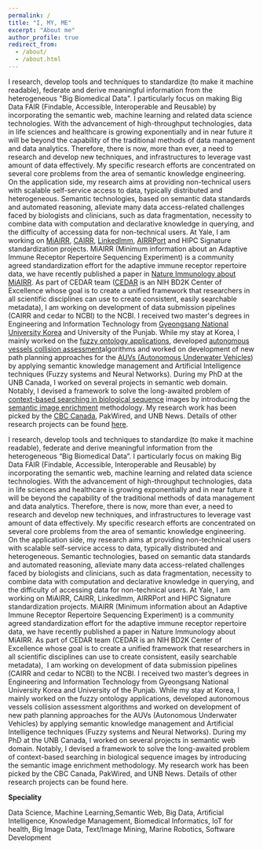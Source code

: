 ```yaml
---
permalink: /
title: "I, MY, ME"
excerpt: "About me"
author_profile: true
redirect_from: 
  - /about/
  - /about.html
---
```


I research, develop tools and techniques to standardize (to make it machine readable), federate and derive meaningful information from the heterogeneous "Big Biomedical Data". I particularly focus on making Big Data FAIR (Findable, Accessible, Interoperable and Reusable) by incorporating the semantic web, machine learning and related data science technologies. With the advancement of high-throughput technologies, data in life sciences and healthcare is growing exponentially and in near future it will be beyond the capability of the traditional methods of data management and data analytics. Therefore, there is now, more than ever, a need to research and develop new techniques, and infrastructures to leverage vast amount of data effectively. My specific research efforts are concentrated on several core problems from the area of semantic knowledge engineering. On the application side, my research aims at providing non-technical users with scalable self-service access to data, typically distributed and heterogeneous. Semantic technologies, based on semantic data standards and automated reasoning, alleviate many data access-related challenges faced by biologists and clinicians, such as data fragmentation, necessity to combine data with computation and declarative knowledge in querying, and the difficulty of accessing data for non-technical users. At Yale, I am working on  [MiAIRR](https://github.com/airr-community/airr-standards),  [CAIRR](https://www.youtube.com/watch?v=Db5WqHUgpOI),  [LinkedImm](http://linkedimm.org/),  [AIRRPort](http://airrport.org/)  and HIPC Signature standardization projects. MiAIRR (Minimum information about an Adaptive Immune Receptor Repertoire Sequencing Experiment) is a community agreed standardization effort for the adaptive immune receptor repertoire data, we have recently published a paper in  [Nature Immunology about MiAIRR](http://rdcu.be/E7sS). As part of CEDAR team ([CEDAR](https://metadatacenter.org/)  is an NIH BD2K Center of Excellence whose goal is to create a unified framework that researchers in all scientific disciplines can use to create consistent, easily searchable metadata), I am working on development of data submission pipelines (CAIRR and cedar to NCBI) to the NCBI. I received two master's degrees in Engineering and Information Technology from  [Gyeongsang National University Korea](http://gnu.ac.kr/main/)  and University of the Punjab. While my stay at Korea, I mainly worked on the [fuzzy ontology applications](https://www.sciencedirect.com/science/article/pii/S0020025512001545), developed  [autonomous vessels collision assessment](https://www.sciencedirect.com/science/article/pii/S0957417412009773)algorithms and worked on development of new path planning approaches for the  [AUVs (Autonomous Underwater Vehicles](https://link.springer.com/article/10.1007/s10489-012-0365-9)) by applying semantic knowledge management and Artificial Intelligence techniques (Fuzzy systems and Neural Networks). During my PhD at the UNB Canada, I worked on several projects in semantic web domain. Notably, I devised a framework to solve the long-awaited problem of  [context-based searching in biological sequence](http://citeseerx.ist.psu.edu/viewdoc/download?doi=10.1.1.662.4993&rep=rep1&type=pdf)  images by introducing the  [semantic image enrichment](https://www.slideshare.net/bukharig8/semantic-enrichment-and-similarity-approximation-for-biomedical-sequence-images)  methodology. My research work has been picked by the  [CBC Canada](http://www.cbc.ca/player/play/2683167647), PakWired, and UNB News. Details of other research projects can be found [here](https://ahmedchan.wordpress.com/my-projects/).

I research, develop tools and techniques to standardize (to make it machine readable), federate and derive meaningful information from the heterogeneous “Big Biomedical Data”. I particularly focus on making Big Data FAIR (Findable, Accessible, Interoperable and Reusable) by incorporating the semantic web, machine learning and related data science technologies. With the advancement of high-throughput technologies, data in life sciences and healthcare is growing exponentially and in near future it will be beyond the capability of the traditional methods of data management and data analytics. Therefore, there is now, more than ever, a need to research and develop new techniques, and infrastructures to leverage vast amount of data effectively. My specific research efforts are concentrated on several core problems from the area of semantic knowledge engineering. On the application side, my research aims at providing non-technical users with scalable self-service access to data, typically distributed and heterogeneous. Semantic technologies, based on semantic data standards and automated reasoning, alleviate many data access-related challenges faced by biologists and clinicians, such as data fragmentation, necessity to combine data with computation and declarative knowledge in querying, and the difficulty of accessing data for non-technical users. At Yale, I am working on MiAIRR, CAIRR, LinkedImm, AIRRPort and HIPC Signature standardization projects. MiAIRR (Minimum information about an Adaptive Immune Receptor Repertoire Sequencing Experiment) is a community agreed standardization effort for the adaptive immune receptor repertoire data, we have recently published a paper in Nature Immunology about MiAIRR. As part of CEDAR team (CEDAR is an NIH BD2K Center of Excellence whose goal is to create a unified framework that researchers in all scientific disciplines can use to create consistent, easily searchable metadata),  I am working on development of data submission pipelines  (CAIRR and cedar to NCBI) to the NCBI. I received two master’s degrees in Engineering and Information Technology from Gyeongsang National University Korea and University of the Punjab. While my stay at Korea, I mainly worked on the fuzzy ontology applications, developed autonomous vessels collision assessment algorithms and worked on development of new path planning approaches for the AUVs (Autonomous Underwater Vehicles) by applying semantic knowledge management and Artificial Intelligence techniques (Fuzzy systems and Neural Networks). During my PhD at the UNB Canada, I worked on several projects in semantic web domain. Notably, I devised a framework to solve the long-awaited problem of context-based searching in biological sequence images by introducing the semantic image enrichment methodology. My research work has been picked by the CBC Canada, PakWired, and UNB News. Details of other research projects can be found here.


**Speciality**

Data Science, Machine Learning,Semantic Web, Big Data, Artificial Intelligence, Knowledge Management, Biomedical Informatics, IoT for health, Big Image Data, Text/Image Mining, Marine Robotics, Software Development